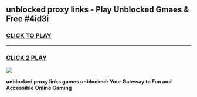 
## unblocked proxy links - Play Unblocked Gmaes & Free #4id3i
<h3>
<a href="https://news.freeplayer.one?title=unblocked_proxy_links&ref=26F">CLICK TO PLAY</a></h3>
<hr>

<h3>
<a href="https://news.freeplayer.one?title=unblocked_proxy_links&ref=26F">CLICK 2 PLAY</a>
  
</h3>

<a href="https://news.freeplayer.one?title=unblocked_proxy_links&ref=26F/"><img src="https://clearcache.store/games.png"></a>


**unblocked proxy links games unblocked: Your Gateway to Fun and Accessible Online Gaming**
